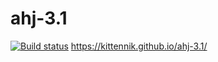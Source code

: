 # ahj-3.1
[![Build status](https://ci.appveyor.com/api/projects/status/80692w3onewaegv4?svg=true)](https://ci.appveyor.com/project/Kittennik65959/ahj-3-1)
https://kittennik.github.io/ahj-3.1/
